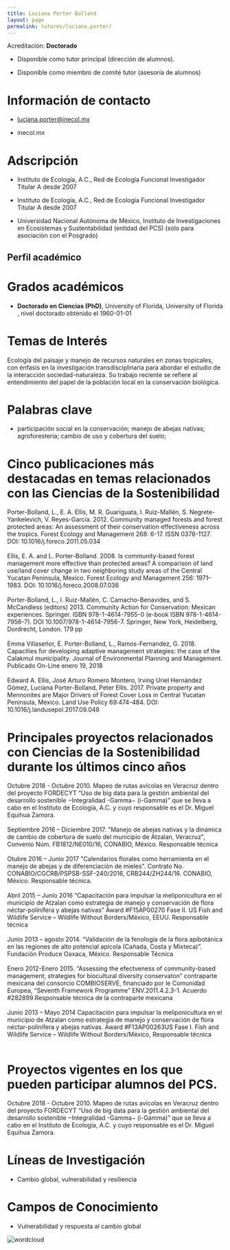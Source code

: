 ```yaml
---
title: Luciana Porter Bolland
layout: page
permalink: tutores/luciana.porter/
---
```


Acreditación: **Doctorado**


 - Disponible como tutor principal (dirección de alumnos).


 - Disponible como miembro de comité tutor (asesoría de alumnos)





# Información de contacto

 - <luciana.porter@inecol.mx>


 - inecol.mx




# Adscripción


 - Instituto de Ecología, A.C., Red de Ecología Funcional     Investigador Titular A desde 2007
 

 - Instituto de Ecología, A.C., Red de Ecología Funcional     Investigador Titular A desde 2007
 

 - Universidad Nacional Autónoma de México, Instituto de Investigaciones en Ecosistemas y Sustentabilidad (entidad del PCS) (sólo para asociación con el Posgrado)  





## Perfil académico


# Grados académicos


 - **Doctorado en Ciencias (PhD)**, University of Florida, University of Florida , nivel doctorado obtenido el 1960-01-01




# Temas de Interés

Ecología del paisaje y manejo de recursos naturales en zonas tropicales, con énfasis en la investigación transdisciplinaria para abordar el estudio de la interacción sociedad-naturaleza. Su trabajo reciente se refiere al entendimiento del papel de la población local en la conservación biológica.



# Palabras clave


 - participación social en la conservación; manejo de abejas nativas; agroforestería; cambio de uso y cobertura del suelo;




# Cinco publicaciones más destacadas en temas relacionados con las Ciencias de la Sostenibilidad

Porter-Bolland, L., E. A. Ellis, M. R. Guariguata, I. Ruiz-Mallén, S. Negrete-Yankelevich, V. Reyes-García. 2012. Community managed forests and forest protected areas: An assessment of their conservation effectiveness across the tropics. Forest Ecology and Management 268: 6-17. ISSN 0378-1127. DOI: 10.1016/j.foreco.2011.05.034 <br /><br />Ellis, E. A. and L. Porter-Bolland. 2008. Is community-based forest management more effective than protected areas? A comparison of land use/land cover change in two neighboring study areas of the Central Yucatan Peninsula, Mexico. Forest Ecology and Management 256: 1971–1983. DOI: 10.1016/j.foreco.2008.07.036<br /><br />Porter-Bolland, L., I. Ruiz-Mallén, C. Camacho-Benavides, and S. McCandless (editors) 2013. Community Action for Conservation: Mexican experiences. Springer. ISBN 978-1-4614-7955-0 (e-book ISBN 978-1-4614-7956-7). DOI 10.1007/978-1-4614-7956-7. Springer, New York, Heidelberg, Dordrecht, London. 179 pp<br /><br />Emma Villaseñor, E. Porter-Bolland, L., Ramos-Fernandez, G. 2018. Capacities for developing adaptive management strategies: the case of the Calakmul municipality. Journal of Environmental Planning and Management. Publicado On-Line enero 19, 2018<br /><br />Edward A. Ellis, José Arturo Romero Montero, Irving Uriel Hernández Gómez, Luciana Porter-Bolland, Peter Ellis. 2017. Private property and Mennonites are Major Drivers of Forest Cover Loss in Central Yucatan Peninsula, Mexico. Land Use Policy 69:474-484. DOI: 10.1016/j.landusepol.2017.09.048




# Principales proyectos relacionados con Ciencias de la Sostenibilidad durante los últimos cinco años

Octubre 2018 - Octubre 2010. Mapeo de rutas avícolas en Veracruz dentro del proyecto FORDECYT “Uso de big data para la gestión ambiental del desarrollo sostenible −Integralidad -Gamma− (i-Gamma)” que se lleva a cabo en el Instituto de Ecología, A.C. y cuyo responsable es el Dr. Miguel Equihua Zamora.<br /><br />Septiembre 2016 – Diciembre 2017. &quot;Manejo de abejas nativas y la dinámica de cambio de cobertura de suelo del municipio de Atzalan, Veracruz&quot;, Convenio Núm. FB1812/NE010/16, CONABIO, México. Responsable técnica<br /><br />Otubre 2016 – Junio 2017 &quot;Calendarios florales como herramienta en el manejo de abejas y de diferenciación de mieles&quot;. Contrato No. CONABIO/CGCRB/PSPSB-SSF-240/2016, CRB244/ZH244/16. CONABIO, México. Responsable técnica.<br /><br />Abril 2015 – Junio 2016 “Capacitación para impulsar la meliponicultura en el municipio de Atzalan como estrategia de manejo y conservación de flora néctar-polinífera y abejas nativas” Award #F15AP00270 Fase II. US Fish and Wildlife Service – Wildlife Without Borders/México, EEUU. Responsable técnica<br /><br />Junio 2013 – agosto 2014. “Validación de la fenología de la flora apibotánica en las regiones de alto potencial apícola (Cañada, Costa y Mixteca)”. Fundación Produce Oaxaca, México. Responsable Técnica<br /><br />Enero 2012-Enero 2015. “Assessing the efectveness of community-based management, strategies for biocultural diversity conservaton” contraparte mexicana del consorcio COMBIOSERVE, financiado por le Comunidad Europea, “Seventh Framework Programme” ENV.2011.4.2.3-1. Acuerdo #282899.Responsable técnica de la contraparte mexicana <br /><br />Junio 2013 – Mayo 2014 Capacitación para impulsar la meliponicultura en el municipio de Atzalan como estrategia de manejo y conservación de flora néctar-polinífera y abejas nativas. Award #F13AP00263US Fase I. Fish and Wildlife Service – Wildlife Without Borders/México, Responsable técnica<br /><br />




# Proyectos vigentes en los que pueden participar alumnos del PCS.

Octubre 2018 - Octubre 2010. Mapeo de rutas avícolas en Veracruz dentro del proyecto FORDECYT “Uso de big data para la gestión ambiental del desarrollo sostenible −Integralidad -Gamma− (i-Gamma)” que se lleva a cabo en el Instituto de Ecología, A.C. y cuyo responsable es el Dr. Miguel Equihua Zamora.




# Líneas de Investigación


 - Cambio global, vulnerabilidad y resiliencia





# Campos de Conocimiento

 - Vulnerabilidad y respuesta al cambio global



![wordcloud](https://sostenibilidad.posgrado.unam.mx/media/perfil-academico/207/wordcloud.png)

